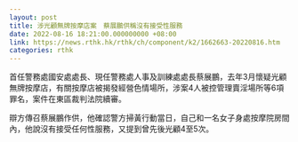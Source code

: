 ```yaml
---
layout: post
title: 涉光顧無牌按摩店案　蔡展鵬供稱沒有接受性服務
date: 2022-08-16 18:21:00.000000000 +08:00
link: https://news.rthk.hk/rthk/ch/component/k2/1662663-20220816.htm
categories: rthk
---
```


首任警務處國安處處長、現任警務處人事及訓練處處長蔡展鵬，去年3月懷疑光顧無牌按摩店，有關按摩店被揭發經營色情場所，涉案4人被控管理賣淫場所等6項罪名，案件在東區裁判法院續審。

辯方傳召蔡展鵬作供，他確認警方掃黃行動當日，自己和一名女子身處按摩院房間內，他說沒有接受任何性服務，又提到曾先後光顧4至5次。
